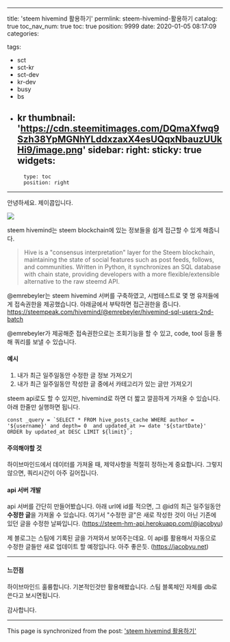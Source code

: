 
---
title: 'steem hivemind 활용하기'
permlink: steem-hivemind-활용하기
catalog: true
toc_nav_num: true
toc: true
position: 9999
date: 2020-01-05 08:17:09
categories:

tags:
- sct
- sct-kr
- sct-dev
- kr-dev
- busy
- bs
- kr
thumbnail: 'https://cdn.steemitimages.com/DQmaXfwq9Szh38YpMGNhYLddxzaxX4esUQqxNbauzUUkHi9/image.png'
sidebar:
    right:
        sticky: true
widgets:
    -
        type: toc
        position: right
---


안녕하세요. 제이콥입니다.

![](https://cdn.steemitimages.com/DQmaXfwq9Szh38YpMGNhYLddxzaxX4esUQqxNbauzUUkHi9/image.png)

steem hivemind는 steem blockchain에 있는 정보들을 쉽게 접근할 수 있게 해줍니다.

> Hive is a "consensus interpretation" layer for the Steem blockchain, maintaining the state of social features such as post feeds, follows, and communities. Written in Python, it synchronizes an SQL database with chain state, providing developers with a more flexible/extensible alternative to the raw steemd API.

@emrebeyler는 steem hivemind 서버를 구축하였고, 시범테스트로 몇 명 유저들에게 접속권한을 제공했습니다. 아래글에서 부탁하면 접근권한을 줍니다.
https://steempeak.com/hivemind/@emrebeyler/hivemind-sql-users-2nd-batch

@emrebeyler가 제공해준 접속권한으로는 조회기능을 할 수 있고, code, tool 등을 통해 쿼리를 보낼 수 있습니다. 

#### 예시

1) 내가 최근 일주일동안 수정한 글 정보 가져오기
2) 내가 최근 일주일동안 작성한 글 중에서 카테고리가 있는 글만 가져오기

steem api로도 할 수 있지만, hivemind로 하면 더 짧고 깔끔하게 가져올 수 있습니다.
아래 한줄만 실행하면 됩니다.

```
const _query = `SELECT * FROM hive_posts_cache WHERE author = '${username}' and depth= 0  and updated_at >= date '${startDate}' ORDER by updated_at DESC LIMIT ${limit}`;
```

#### 주의해야할 것

하이브마인드에서 데이터를 가져올 때, 제약사항을 적절히 정하는게 중요합니다. 그렇지 않으면, 쿼리시간이 아주 길어집니다.

#### api 서버 개발

api 서버를 간단히 만들어봤습니다. 아래 url에 id를 적으면, 그 @id의 최근 일주일동안 **수정한 글**을 가져올 수 있습니다. 여기서 "수정한 글"은 새로 작성한 것이 아닌 기존에 있던 글을 수정한 날짜입니다. (https://steem-hm-api.herokuapp.com/@jacobyu)

제 블로그는 스팀에 기록된 글을 가져와서 보여주는데요. 이 api를 활용해서 자동으로 수정한 글들만 새로 업데이트 할 예정입니다. 아주 좋은듯. (https://jacobyu.net)



----

#### 느낀점

하이브마인드
훌륭합니다.
기본적인것만 활용해봤습니다. 
스팀 블록체인 자체를 db로 쓴다고 보시면됩니다.

감사합니다.

- - -

This page is synchronized from the post: ['steem hivemind 활용하기'](https://steempeak.com/@jacobyu/7rrtr7-steem-hivemind)
